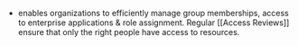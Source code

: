 - enables organizations to efficiently manage group memberships, access to enterprise applications & role assignment. Regular [[Access Reviews]] ensure that only the right people have access to resources. 
